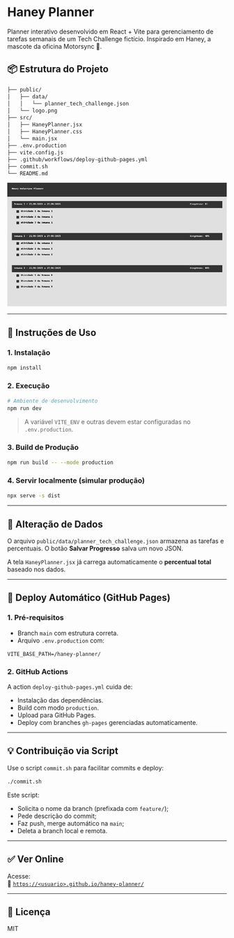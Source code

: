 # Haney Planner

Planner interativo desenvolvido em React + Vite para gerenciamento de tarefas semanais de um Tech Challenge fictício. Inspirado em Haney, a mascote da oficina Motorsync 🐾.

## 📦 Estrutura do Projeto

```
├── public/
│   ├── data/
│   │   └── planner_tech_challenge.json
│   └── logo.png
├── src/
│   ├── HaneyPlanner.jsx
│   ├── HaneyPlanner.css
│   └── main.jsx
├── .env.production
├── vite.config.js
├── .github/workflows/deploy-github-pages.yml
├── commit.sh
└── README.md
```

![Preview do Planner](public/preview_haney_planner.png)

---

## 🚀 Instruções de Uso

### 1. Instalação

```bash
npm install
```

### 2. Execução

```bash
# Ambiente de desenvolvimento
npm run dev
```

> A variável `VITE_ENV` e outras devem estar configuradas no `.env.production`.

### 3. Build de Produção

```bash
npm run build -- --mode production
```

### 4. Servir localmente (simular produção)

```bash
npx serve -s dist
```

---

## 🔧 Alteração de Dados

O arquivo `public/data/planner_tech_challenge.json` armazena as tarefas e percentuais. O botão **Salvar Progresso** salva um novo JSON.

A tela `HaneyPlanner.jsx` já carrega automaticamente o **percentual total** baseado nos dados.

---

## 🚀 Deploy Automático (GitHub Pages)

### 1. Pré-requisitos

- Branch `main` com estrutura correta.
- Arquivo `.env.production` com:

```env
VITE_BASE_PATH=/haney-planner/
```

### 2. GitHub Actions

A action `deploy-github-pages.yml` cuida de:

- Instalação das dependências.
- Build com modo `production`.
- Upload para GitHub Pages.
- Deploy com branches `gh-pages` gerenciadas automaticamente.

---

## 💡 Contribuição via Script

Use o script `commit.sh` para facilitar commits e deploy:

```bash
./commit.sh
```

Este script:
- Solicita o nome da branch (prefixada com `feature/`);
- Pede descrição do commit;
- Faz push, merge automático na `main`;
- Deleta a branch local e remota.

---

## ✅ Ver Online

Acesse:  
🔗 [`https://<usuario>.github.io/haney-planner/`](https://<usuario>.github.io/haney-planner/)

---

## 📄 Licença

MIT
